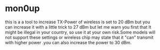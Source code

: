 mon0up
======

this is a a tool to increase TX-Power of wireless is set to 20 dBm but you can increase it with a little trick to 27 dBm but let me warn you first that It might be illegal in your country, so use it at your own risk.Some models will not support these settings or wireless chip may state that it "can" transmit with higher power .you can also increase the power to 30 dBm.
